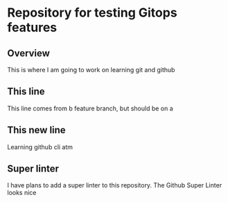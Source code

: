 # Repository for testing Gitops features

## Overview

This is where I am going to work on learning git and github

## This line

This line comes from b feature branch, but should be on a

## This new line

Learning github cli atm

## Super linter

I have plans to add a super linter to this repository. The Github Super Linter looks nice
